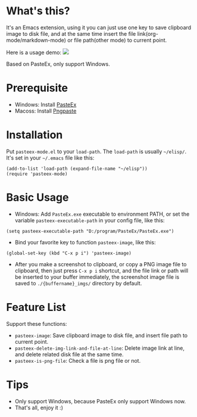 # What's this?
It's an Emacs extension, using it you can just use one key to save clipboard image to disk file, and at the same time insert the file link(org-mode/markdown-mode) or file path(other mode) to current point.

Here is a usage demo:
![](./img/illustrate.gif)

Based on PasteEx, only support Windows.

# Prerequisite
- Windows: Install [PasteEx](https://github.com/huiyadanli/PasteEx/releases)
- Macoss: Install [Pngpaste](https://github.com/jcsalterego/pngpaste)

# Installation
Put `pasteex-mode.el` to your `load-path`. The `load-path` is usually `~/elisp/`. It's set in your `~/.emacs` file like this:

```emacs-lisp
(add-to-list 'load-path (expand-file-name "~/elisp"))
(require 'pasteex-mode)
```

# Basic Usage
- Windows: Add `PasteEx.exe` executable to environment PATH, or set the variable `pasteex-executable-path` in your config file, like this:

```emacs-lisp
(setq pasteex-executable-path "D:/program/PasteEx/PasteEx.exe")
```

- Bind your favorite key to function `pasteex-image`, like this:

```emacs-lisp
(global-set-key (kbd "C-x p i") 'pasteex-image)
```

- After you make a screenshot to clipboard, or copy a PNG image file to clipboard, then just press `C-x p i` shortcut, and the file link or path will be inserted to your buffer immediately, the screenshot image file is saved to `./{buffername}_imgs/` directory by default.

# Feature List
Support these functions:
- `pasteex-image`: Save clipboard image to disk file, and insert file path to current point.
- `pasteex-delete-img-link-and-file-at-line`: Delete image link at line, and delete related disk file at the same time.
- `pasteex-is-png-file`: Check a file is png file or not.

# Tips
- Only support Windows, because PasteEx only support Windows now.
- That's all, enjoy it :)



